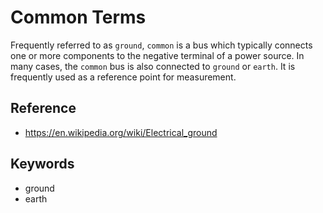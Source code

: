 # Common Terms
Frequently referred to as `ground`, `common` is a bus which typically
connects one or more components to the negative terminal of a power source.
In many cases, the `common` bus is also connected to `ground` or `earth`.
It is frequently used as a reference point for measurement.

## Reference
* https://en.wikipedia.org/wiki/Electrical_ground

## Keywords
* ground
* earth
